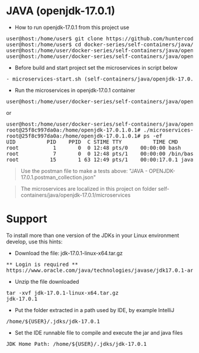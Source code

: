 # JAVA (openjdk-17.0.1)

- How to run openjdk-17.0.1 from this project use

<pre>
user@host:/home/user$ git clone https://github.com/huntercodexs/docker-series.git .
user@host:/home/user$ cd docker-series/self-containers/java/openjdk-17.0.1
user@host:/home/user/docker-series/self-containers/java/openjdk-17.0.1$ docker-compose up --build
user@host:/home/user/docker-series/self-containers/java/openjdk-17.0.1$ docker-compose start
</pre>

- Before build and start project set the microservices in script below

<pre>
- microservices-start.sh (self-containers/java/openjdk-17.0.1/microservices/microservices-start.sh)
</pre>

- Run the microservices in openjdk-17.0.1 container

<pre>
user@host:/home/user/docker-series/self-containers/java/openjdk-17.0.1$ docker exec -it openjdk-17.0.1 ./microservices-start.sh
</pre>

or

<pre>
user@host:/home/user/docker-series/self-containers/java/openjdk-17.0.1$ docker exec -it openjdk-17.0.1 /bin/bash
root@25f8c997da0a:/home/openjdk-17.0.1.0.1# ./microservices-start.sh
root@25f8c997da0a:/home/openjdk-17.0.1.0.1# ps -ef
UID          PID    PPID  C STIME TTY          TIME CMD
root           1       0  0 12:48 pts/0    00:00:00 bash
root           7       0  0 12:48 pts/1    00:00:00 /bin/bash
root          15       1 63 12:49 pts/1    00:00:17.0.1 java -jar SIMPLE-API-USERS-0.0.1-SNAPSHOT.jar
</pre>

> Use the postman file to make a tests above: "JAVA - OPENJDK-17.0.1.postman_collection.json"

> The microservices are localized in this project on folder self-containers/java/openjdk-17.0.1/microservices


# Support

To install more than one version of the JDKs in your Linux environment develop, use this hints:

- Download the file: jdk-17.0.1-linux-x64.tar.gz
<pre>
** Login is required **
https://www.oracle.com/java/technologies/javase/jdk17.0.1-archive-downloads.html
</pre>

- Unzip the file downloaded
<pre>
tar -xvf jdk-17.0.1-linux-x64.tar.gz
jdk-17.0.1
</pre>

- Put the folder extracted in a path used by IDE, by example IntelliJ
<pre>
/home/${USER}/.jdks/jdk-17.0.1
</pre>

- Set the IDE runnable file to compile and execute the jar and java files
<pre>
JDK Home Path: /home/${USER}/.jdks/jdk-17.0.1
</pre>

